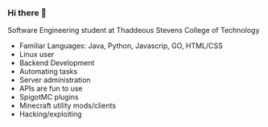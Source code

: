 ### Hi there 👋

Software Engineering student at Thaddeous Stevens College of Technology

* Familiar Languages: Java, Python, Javascrip, GO, HTML/CSS
* Linux user
* Backend Development
* Automating tasks
* Server administration
* APIs are fun to use
* SpigotMC plugins
* Minecraft utility mods/clients
* Hacking/exploiting
